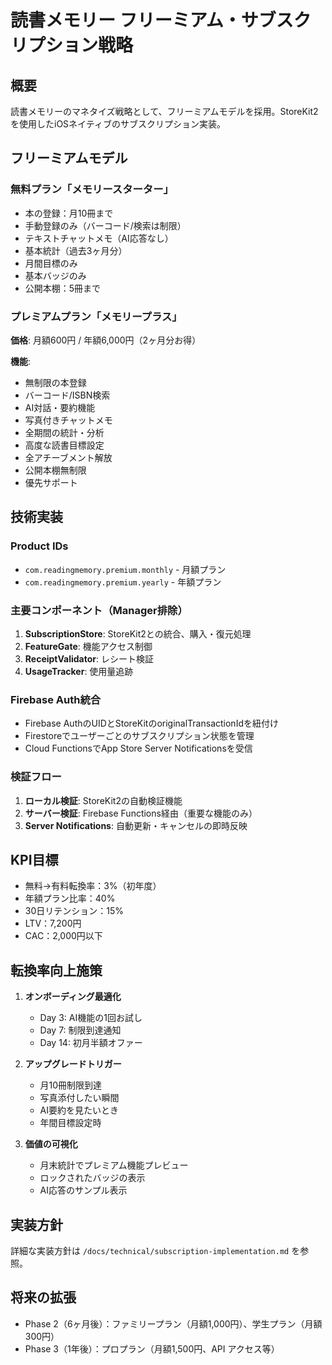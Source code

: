 # 読書メモリー フリーミアム・サブスクリプション戦略

## 概要
読書メモリーのマネタイズ戦略として、フリーミアムモデルを採用。StoreKit2を使用したiOSネイティブのサブスクリプション実装。

## フリーミアムモデル

### 無料プラン「メモリースターター」
- 本の登録：月10冊まで
- 手動登録のみ（バーコード/検索は制限）
- テキストチャットメモ（AI応答なし）
- 基本統計（過去3ヶ月分）
- 月間目標のみ
- 基本バッジのみ
- 公開本棚：5冊まで

### プレミアムプラン「メモリープラス」
**価格**: 月額600円 / 年額6,000円（2ヶ月分お得）

**機能**:
- 無制限の本登録
- バーコード/ISBN検索
- AI対話・要約機能
- 写真付きチャットメモ
- 全期間の統計・分析
- 高度な読書目標設定
- 全アチーブメント解放
- 公開本棚無制限
- 優先サポート

## 技術実装

### Product IDs
- `com.readingmemory.premium.monthly` - 月額プラン
- `com.readingmemory.premium.yearly` - 年額プラン

### 主要コンポーネント（Manager排除）
1. **SubscriptionStore**: StoreKit2との統合、購入・復元処理
2. **FeatureGate**: 機能アクセス制御
3. **ReceiptValidator**: レシート検証
4. **UsageTracker**: 使用量追跡

### Firebase Auth統合
- Firebase AuthのUIDとStoreKitのoriginalTransactionIdを紐付け
- Firestoreでユーザーごとのサブスクリプション状態を管理
- Cloud FunctionsでApp Store Server Notificationsを受信

### 検証フロー
1. **ローカル検証**: StoreKit2の自動検証機能
2. **サーバー検証**: Firebase Functions経由（重要な機能のみ）
3. **Server Notifications**: 自動更新・キャンセルの即時反映

## KPI目標
- 無料→有料転換率：3%（初年度）
- 年額プラン比率：40%
- 30日リテンション：15%
- LTV：7,200円
- CAC：2,000円以下

## 転換率向上施策
1. **オンボーディング最適化**
   - Day 3: AI機能の1回お試し
   - Day 7: 制限到達通知
   - Day 14: 初月半額オファー

2. **アップグレードトリガー**
   - 月10冊制限到達
   - 写真添付したい瞬間
   - AI要約を見たいとき
   - 年間目標設定時

3. **価値の可視化**
   - 月末統計でプレミアム機能プレビュー
   - ロックされたバッジの表示
   - AI応答のサンプル表示

## 実装方針
詳細な実装方針は `/docs/technical/subscription-implementation.md` を参照。

## 将来の拡張
- Phase 2（6ヶ月後）：ファミリープラン（月額1,000円）、学生プラン（月額300円）
- Phase 3（1年後）：プロプラン（月額1,500円、API アクセス等）